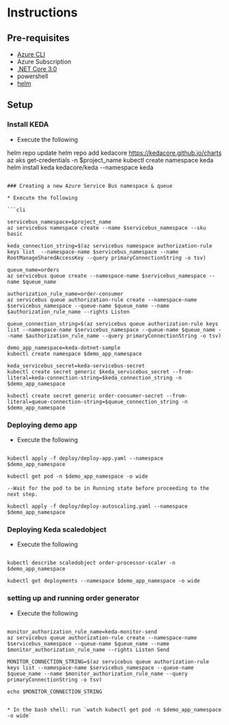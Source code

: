 # Instructions

## Pre-requisites

- [Azure CLI](https://docs.microsoft.com/en-us/cli/azure/install-azure-cli)
- Azure Subscription
- [.NET Core 3.0](https://dotnet.microsoft.com/en-us/download/dotnet/3.1)
- powershell
- [helm](https://helm.sh/docs/intro/install/)

## Setup



### Install KEDA

* Execute the following

helm repo update
helm repo add kedacore https://kedacore.github.io/charts
az aks get-credentials -n $project_name
kubectl create namespace keda
helm install keda kedacore/keda --namespace keda

```

### Creating a new Azure Service Bus namespace & queue

* Execute the following

```cli

servicebus_namespace=$project_name
az servicebus namespace create --name $servicebus_namespace --sku basic

keda_connection_string=$(az servicebus namespace authorization-rule keys list  --namespace-name $servicebus_namespace --name RootManageSharedAccessKey --query primaryConnectionString -o tsv)

queue_name=orders
az servicebus queue create --namespace-name $servicebus_namespace --name $queue_name

authorization_rule_name=order-consumer
az servicebus queue authorization-rule create --namespace-name $servicebus_namespace --queue-name $queue_name --name $authorization_rule_name --rights Listen

queue_connection_string=$(az servicebus queue authorization-rule keys list --namespace-name $servicebus_namespace --queue-name $queue_name --name $authorization_rule_name --query primaryConnectionString -o tsv)

demo_app_namespace=keda-dotnet-sample
kubectl create namespace $demo_app_namespace

keda_servicebus_secret=keda-servicebus-secret
kubectl create secret generic $keda_servicebus_secret --from-literal=keda-connection-string=$keda_connection_string -n $demo_app_namespace

kubectl create secret generic order-consumer-secret --from-literal=queue-connection-string=$queue_connection_string -n $demo_app_namespace

```

### Deploying demo app

* Execute the following

```cli

kubectl apply -f deploy/deploy-app.yaml --namespace $demo_app_namespace

kubectl get pod -n $demo_app_namespace -o wide

--Wait for the pod to be in Running state before proceeding to the next step.

kubectl apply -f deploy/deploy-autoscaling.yaml --namespace $demo_app_namespace

```

### Deploying Keda scaledobject

* Execute the following

```cli

kubectl describe scaledobject order-processor-scaler -n $demo_app_namespace

kubectl get deployments --namespace $demo_app_namespace -o wide

```

### setting up and running order generator

* Execute the following

```cli

monitor_authorization_rule_name=keda-monitor-send
az servicebus queue authorization-rule create --namespace-name $servicebus_namespace --queue-name $queue_name --name $monitor_authorization_rule_name --rights Listen Send

MONITOR_CONNECTION_STRING=$(az servicebus queue authorization-rule keys list --namespace-name $servicebus_namespace --queue-name $queue_name --name $monitor_authorization_rule_name --query primaryConnectionString -o tsv)

echo $MONITOR_CONNECTION_STRING


* In the bash shell: run `watch kubectl get pod -n $demo_app_namespace -o wide`
